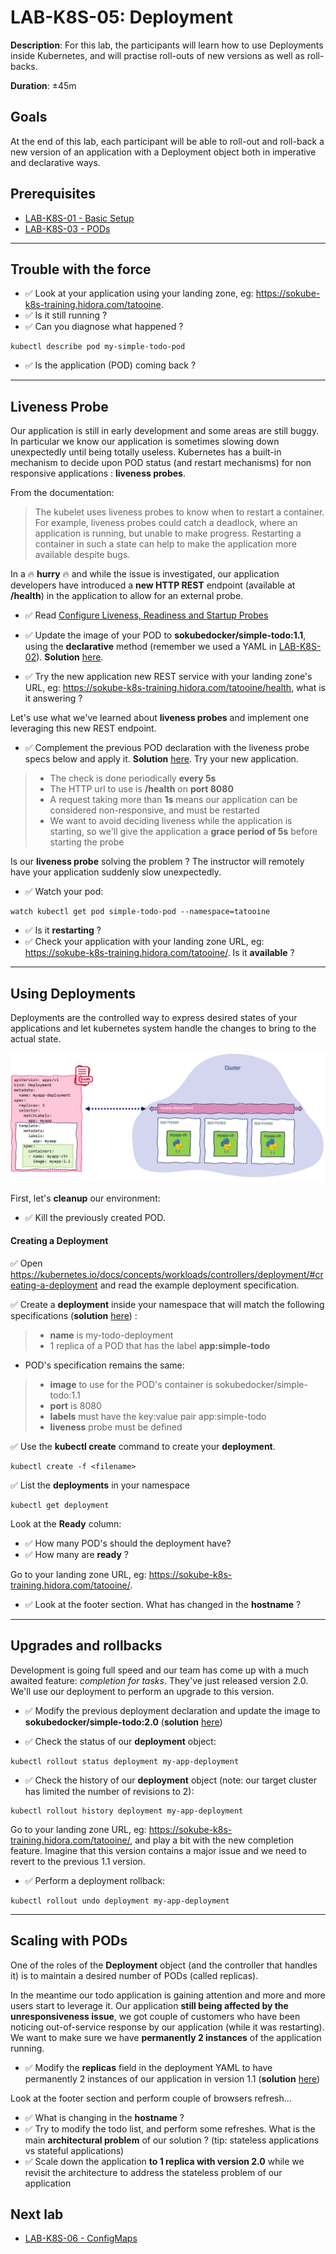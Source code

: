 

# LAB-K8S-05: Deployment

**Description**: For this lab, the participants will learn how to use Deployments inside Kubernetes, and will practise roll-outs of new versions as well as roll-backs.

**Duration**: ±45m

## Goals
At the end of this lab, each participant will be able to roll-out and roll-back a new version of an application with a Deployment object both in imperative and declarative ways.

## Prerequisites
 - [LAB-K8S-01 - Basic Setup](../LAB-K8S-01/README.MD)
 - [LAB-K8S-03 - PODs](../LAB-K8S-03/README.MD)

---

## Trouble with the force
- :white_check_mark: Look at your application using your landing zone, eg: https://sokube-k8s-training.hidora.com/tatooine.
- :white_check_mark: Is it still running ?
- :white_check_mark: Can you diagnose what happened ?
``` shell
kubectl describe pod my-simple-todo-pod
```
- :white_check_mark: Is the application (POD) coming back ?

---
## Liveness Probe
Our application is still in early development and some areas are still buggy. In particular we know our application is sometimes slowing down unexpectedly until being totally useless. Kubernetes has a built-in mechanism to decide upon POD status (and restart mechanisms) for non responsive applications : **liveness probes**.

From the documentation:
> The kubelet uses liveness probes to know when to restart a container. For example, liveness probes could catch a deadlock, where an application is running, but unable to make progress. Restarting a container in such a state can help to make the application more available despite bugs.

In a :fire: **hurry** :fire:  and while the issue is investigated, our application developers have introduced a **new HTTP REST** endpoint (available at **/health**) in the application to allow for an external probe.

- :white_check_mark: Read [Configure Liveness, Readiness and Startup Probes](https://kubernetes.io/docs/tasks/configure-pod-container/configure-liveness-readiness-startup-probes/#define-a-liveness-http-request)
- :white_check_mark: Update the image  of your POD to **sokubedocker/simple-todo:1.1**, using the **declarative** method (remember we used a YAML in [LAB-K8S-02](../LAB-K8S-02/README.MD)). **Solution** [here](./solutions/simple-todo-pod-emergency.yaml).

- :white_check_mark: Try the new application new REST service with your landing zone's URL, eg: https://sokube-k8s-training.hidora.com/tatooine/health, what is it answering ?

Let's use what we've learned about **liveness probes** and implement one leveraging this new REST endpoint.

- :white_check_mark: Complement the previous POD declaration with the liveness probe specs below and apply it. **Solution** [here](./solutions/simple-todo-pod-liveness.yaml). Try your new application.

>- The check is done periodically **every 5s**
>- The HTTP url to use is **/health** on **port 8080**
>- A request taking more than  **1s** means our application can be considered non-responsive, and must be restarted
>- We want to avoid deciding liveness while the application is starting, so we'll give the application a **grace period of 5s** before starting the probe

Is our **liveness probe** solving the problem ? The instructor will remotely have your application suddenly slow unexpectedly.

- :white_check_mark: Watch your pod:
``` shell
watch kubectl get pod simple-todo-pod --namespace=tatooine
``` 
- :white_check_mark: Is it **restarting** ?
- :white_check_mark: Check your application with your landing zone URL, eg: https://sokube-k8s-training.hidora.com/tatooine/. Is it **available** ?

---

## Using Deployments
 
Deployments are the controlled way to express desired states of your applications and let kubernetes system handle the changes to bring to the actual state.

![deployment](./img/deployment.png)

First, let's **cleanup** our environment:
- :white_check_mark: Kill the previously created POD. 

#### Creating a Deployment

:white_check_mark: Open https://kubernetes.io/docs/concepts/workloads/controllers/deployment/#creating-a-deployment and read the example deployment specification.

:white_check_mark: Create a **deployment** inside your namespace that will match the following specifications (**solution** [here](./solutions/simple-todo-pod-deployment.yaml)) :

  >  - **name** is my-todo-deployment
  > - 1 replica of a POD that has the label **app:simple-todo**
  - POD's specification remains the same:
  >  - **image** to use for the POD's container is sokubedocker/simple-todo:1.1
  >  - **port** is 8080
  >  - **labels** must have the key:value pair app:simple-todo
  >  - **liveness** probe must be defined

:white_check_mark: Use the **kubectl create** command to create your **deployment**.
``` shell
kubectl create -f <filename>
```

:white_check_mark: List the **deployments** in your namespace
``` shell
kubectl get deployment
```

Look at the **Ready** column:
- :white_check_mark: How many POD's should the deployment have?
- :white_check_mark: How many are **ready** ?

Go to your landing zone URL, eg: https://sokube-k8s-training.hidora.com/tatooine/.
  - :white_check_mark: Look at the footer section. What has changed in the **hostname** ?
----
## Upgrades and rollbacks

Development is going full speed and our team has come up with a much awaited feature: *completion for tasks*. They've just released version 2.0. We'll use our deployment to perform an upgrade to this version.

- :white_check_mark: Modify the previous deployment declaration and update the image to **sokubedocker/simple-todo:2.0** (**solution** [here](./solutions/simple-todo-pod-deployment-newfeature.yaml))

- :white_check_mark: Check the status of our **deployment** object:
``` shell
kubectl rollout status deployment my-app-deployment
``` 
- :white_check_mark: Check the history of our **deployment** object (note: our target cluster has limited the number of revisions to 2):
``` shell
kubectl rollout history deployment my-app-deployment
``` 

Go to your landing zone URL, eg: https://sokube-k8s-training.hidora.com/tatooine/, and play a bit with the new completion feature. Imagine that this version contains a major issue and we need to revert to the previous 1.1 version. 
  - :white_check_mark: Perform a deployment rollback:
``` shell
kubectl rollout undo deployment my-app-deployment
``` 
----
## Scaling with PODs

One of the roles of the **Deployment** object (and the controller that handles it) is to maintain a desired number of PODs (called replicas). 

In the meantime our todo application is gaining attention and more and more users start to leverage it. Our application **still being affected by the unresponsiveness issue**, we got couple of customers who have been noticing out-of-service response by our application (while it was restarting). We want to make sure we have **permanently 2 instances** of the application running.

- :white_check_mark: Modify the **replicas** field in the deployment YAML to have permanently 2 instances of our application in version 1.1 (**solution** [here](./solutions/simple-todo-pod-deployment-scaling.yaml))

Look at the footer section and perform couple of browsers refresh... 
- :white_check_mark: What is changing in the **hostname** ?
- :white_check_mark: Try to modify the todo list, and perform some refreshes. What is the main **architectural problem** of our solution ? (tip: stateless applications vs stateful applications)
- :white_check_mark: Scale down the application **to 1 replica with  version 2.0** while we revisit the architecture to address the stateless problem of our application

## Next lab

 - [LAB-K8S-06 - ConfigMaps](../LAB-K8S-06/README.MD)
